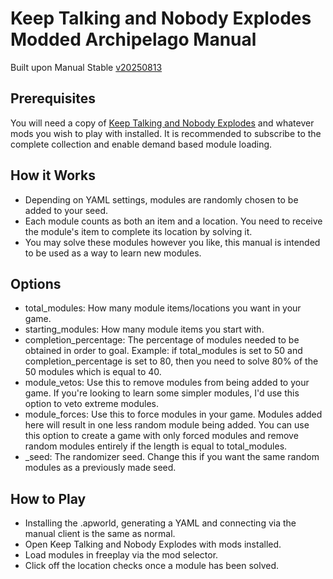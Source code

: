 # Keep Talking and Nobody Explodes Modded Archipelago Manual
Built upon Manual Stable [v20250813](https://github.com/ManualForArchipelago/Manual/releases/tag/manual_stable_20250813)

## Prerequisites
You will need a copy of [Keep Talking and Nobody Explodes](https://store.steampowered.com/app/341800/Keep_Talking_and_Nobody_Explodes/) and whatever mods you wish to play with installed. It is recommended to subscribe to the complete collection and enable demand based module loading.

## How it Works
- Depending on YAML settings, modules are randomly chosen to be added to your seed.
- Each module counts as both an item and a location. You need to receive the module's item to complete its location by solving it.
- You may solve these modules however you like, this manual is intended to be used as a way to learn new modules.

## Options
- total_modules: How many module items/locations you want in your game.
- starting_modules: How many module items you start with.
- completion_percentage: The percentage of modules needed to be obtained in order to goal. Example: if total_modules is set to 50 and completion_percentage is set to 80, then you need to solve 80% of the 50 modules which is equal to 40.
- module_vetos: Use this to remove modules from being added to your game. If you're looking to learn some simpler modules, I'd use this option to veto extreme modules.
- module_forces: Use this to force modules in your game. Modules added here will result in one less random module being added. You can use this option to create a game with only forced modules and remove random modules entirely if the length is equal to total_modules.
- _seed: The randomizer seed. Change this if you want the same random modules as a previously made seed.

## How to Play
- Installing the .apworld, generating a YAML and connecting via the manual client is the same as normal.
- Open Keep Talking and Nobody Explodes with mods installed.
- Load modules in freeplay via the mod selector.
- Click off the location checks once a module has been solved.
